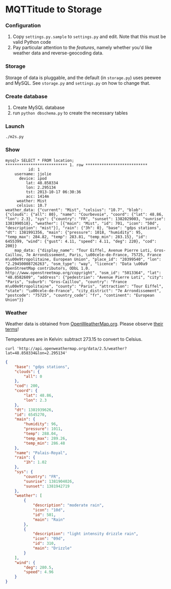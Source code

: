 # MQTTitude to Storage

### Configuration

1. Copy `settings.py.sample` to `settings.py` and edit. Note that this must be valid Python code
2. Pay particular attention to the _features_, namely whether you'd like weather data and reverse-geocoding data.

### Storage

Storage of data is pluggable, and the default (in `storage.py`) uses peewee and MySQL. See `storage.py` and `settings.py` on how to change that.

### Create database

1. Create MySQL database
2. run `python dbschema.py` to create the necessary tables

### Launch

```
./m2s.py
```


### Show

```
mysql> SELECT * FROM location;
*************************** 1. row ***************************
          id: 1
    username: jjolie
      device: ipod
         lat: 48.858334
         lon: 2.295134
         tst: 2013-10-17 06:30:36
         acc: 1414m
     weather: Mist
     celsius: 10.7
weather_data: {"current": "Mist", "celsius": "10.7", "blob": {"clouds": {"all": 80}, "name": "Courbevoie", "coord": {"lat": 48.86, "lon": 2.3}, "sys": {"country": "FR", "sunset": 1382029003, "sunrise": 1381990518}, "weather": [{"main": "Mist", "id": 701, "icon": "50d", "description": "mist"}], "rain": {"3h": 0}, "base": "gdps stations", "dt": 1381991356, "main": {"pressure": 1018, "humidity": 95, "temp_max": 284.82, "temp": 283.81, "temp_min": 283.15}, "id": 6455399, "wind": {"gust": 4.11, "speed": 4.11, "deg": 220}, "cod": 200}}
    map_data: {"display_name": "Tour Eiffel, Avenue Pierre Loti, Gros-Caillou, 7e Arrondissement, Paris, \u00cele-de-France, 75725, France m\u00e9tropolitaine, European Union", "place_id": "20399540", "lon": "2.29450008726263", "osm_type": "way", "licence": "Data \u00a9 OpenStreetMap contributors, ODbL 1.0. http://www.openstreetmap.org/copyright", "osm_id": "5013364", "lat": "48.8582609", "address": {"pedestrian": "Avenue Pierre Loti", "city": "Paris", "suburb": "Gros-Caillou", "country": "France m\u00e9tropolitaine", "county": "Paris", "attraction": "Tour Eiffel", "state": "\u00cele-de-France", "city_district": "7e Arrondissement", "postcode": "75725", "country_code": "fr", "continent": "European Union"}}
```

### Weather

Weather data is obtained from [OpenWeatherMap.org](http://openweathermap.org/). Please observe [their terms](http://openweathermap.org/price)!

Temperatures are in Kelvin: subtract 273.15 to convert to Celsius.

```
curl 'http://api.openweathermap.org/data/2.5/weather?lat=48.858334&lon=2.295134'
```

```json
{
    "base": "gdps stations", 
    "clouds": {
        "all": 0
    }, 
    "cod": 200, 
    "coord": {
        "lat": 48.86, 
        "lon": 2.3
    }, 
    "dt": 1381939626, 
    "id": 6545270, 
    "main": {
        "humidity": 96, 
        "pressure": 1011, 
        "temp": 288.04, 
        "temp_max": 289.26, 
        "temp_min": 286.48
    }, 
    "name": "Palais-Royal", 
    "rain": {
        "1h": 1.02
    }, 
    "sys": {
        "country": "FR", 
        "sunrise": 1381904026, 
        "sunset": 1381942719
    }, 
    "weather": [
        {
            "description": "moderate rain", 
            "icon": "10d", 
            "id": 501, 
            "main": "Rain"
        }, 
        {
            "description": "light intensity drizzle rain", 
            "icon": "09d", 
            "id": 310, 
            "main": "Drizzle"
        }
    ], 
    "wind": {
        "deg": 280.5, 
        "speed": 4.96
    }
}
```
